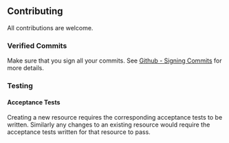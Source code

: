 ## Contributing

All contributions are welcome.

### Verified Commits

Make sure that you sign all your commits. See [Github - Signing Commits](https://help.github.com/articles/signing-commits/) for more details.

### Testing

#### Acceptance Tests

Creating a new resource requires the corresponding acceptance tests to be written. Similarly any changes to an existing resource would require the acceptance tests written for that resource to pass.
